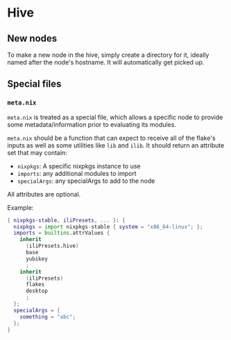 # Hive

## New nodes

To make a new node in the hive, simply create a directory for it, ideally
named after the node's hostname. It will automatically get picked up.

## Special files

### `meta.nix`

`meta.nix` is treated as a special file, which allows a specific node to
provide some metadata/information prior to evaluating its modules.

`meta.nix` should be a function that can expect to receive all of the flake's
inputs as well as some utilities like `lib` and `ilib`. It should return
an attribute set that may contain:

- `nixpkgs`: A specific nixpkgs instance to use
- `imports`: any additional modules to import
- `specialArgs`: any specialArgs to add to the node

All attributes are optional.

Example:

```nix
{ nixpkgs-stable, iliPresets, ... }: {
  nixpkgs = import nixpkgs-stable { system = "x86_64-linux"; };
  imports = builtins.attrValues {
    inherit
      (iliPresets.hive)
      base
      yubikey
      ;
    inherit
      (iliPresets)
      flakes
      desktop
      ;
  };
  specialArgs = {
    something = "abc";
  };
}
```

